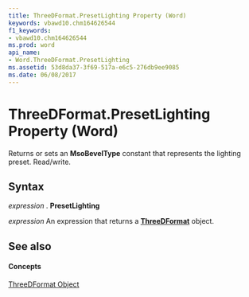 ```yaml
---
title: ThreeDFormat.PresetLighting Property (Word)
keywords: vbawd10.chm164626544
f1_keywords:
- vbawd10.chm164626544
ms.prod: word
api_name:
- Word.ThreeDFormat.PresetLighting
ms.assetid: 53d8da37-3f69-517a-e6c5-276db9ee9085
ms.date: 06/08/2017
---
```



# ThreeDFormat.PresetLighting Property (Word)

Returns or sets an **MsoBevelType** constant that represents the lighting preset. Read/write.


## Syntax

 _expression_ . **PresetLighting**

 _expression_ An expression that returns a **[ThreeDFormat](threedformat-object-word.md)** object.


## See also


#### Concepts


[ThreeDFormat Object](threedformat-object-word.md)

